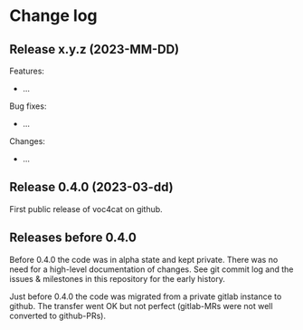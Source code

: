# Change log

## Release x.y.z (2023-MM-DD)

Features:

- ...

Bug fixes:

- ...

Changes:

- ...


## Release 0.4.0 (2023-03-dd)

First public release of voc4cat on github.


## Releases before 0.4.0

Before 0.4.0 the code was in alpha state and kept private.
There was no need for a high-level documentation of changes.
See git commit log and the issues & milestones in this repository for the early history.

Just before 0.4.0 the code was migrated from a private gitlab instance to github.
The transfer went OK but not perfect (gitlab-MRs were not well converted to github-PRs).
